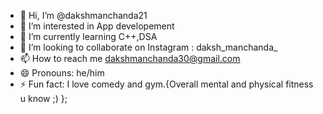 - 👋 Hi, I’m @dakshmanchanda21
- 👀 I’m interested in App developement
- 🌱 I’m currently learning C++,DSA 
- 💞️ I’m looking to collaborate on Instagram : daksh_manchanda_
- 📫 How to reach me dakshmanchanda30@gmail.com
- 😄 Pronouns: he/him
- ⚡ Fun fact: I love comedy and gym.{Overall mental and physical fitness u know ;) };

<!---
dakshmanchanda21/dakshmanchanda21 is a ✨ special ✨ repository because its `README.md` (this file) appears on your GitHub profile.
You can click the Preview link to take a look at your changes.
--->
